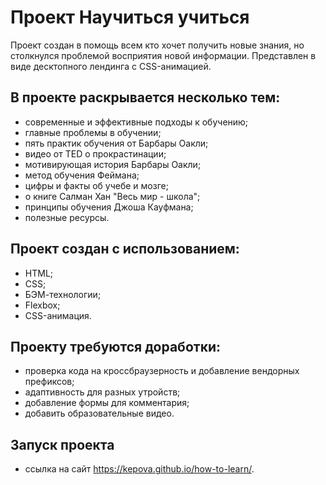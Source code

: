 # Проект Научиться учиться

Проект создан в помощь всем кто хочет получить новые знания, но столкнулся проблемой восприятия новой информации.
Представлен в виде десктопного лендинга с CSS-анимацией.
## В проекте раскрывается несколько тем:

 * современные и эффективные подходы к обучению;
 * главные проблемы в обучении;
 * пять практик обучения от Барбары Оакли;
 * видео от TED о прокрастинации;
 * мотивирующая история Барбары Оакли;
 * метод обучения Феймана;
 * цифры и факты об учебе и мозге;
 * о книге Салман Хан "Весь мир - школа";
 * принципы обучения Джоша Кауфмана;
 * полезные ресурсы.

## Проект создан с использованием:

* HTML;
* CSS;
* БЭМ-технологии;
* Flexbox;
* CSS-анимация.

## Проекту требуются доработки:

* проверка кода на кроссбраузерность и добавление вендорных префиксов;
* адаптивность для разных утройств;
* добавление формы для комментария;
* добавить образовательные видео.

## Запуск проекта
- ссылка на сайт https://kepova.github.io/how-to-learn/.
